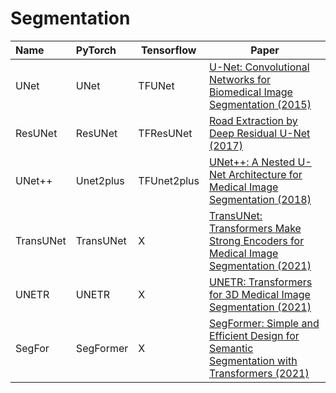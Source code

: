 # Segmentation

| Name      | PyTorch   | Tensorflow  | Paper                                                                                                                  |
| :-------- | :-------- | ----------- | ---------------------------------------------------------------------------------------------------------------------- |
| UNet      | UNet      | TFUNet      | [U-Net: Convolutional Networks for Biomedical Image Segmentation (2015)](https://arxiv.org/abs/1505.04597)             |
| ResUNet   | ResUNet   | TFResUNet   | [Road Extraction by Deep Residual U-Net (2017)](https://arxiv.org/abs/1711.10684)                                      |
| UNet++    | Unet2plus | TFUnet2plus | [UNet++: A Nested U-Net Architecture for Medical Image Segmentation (2018)](https://arxiv.org/abs/1807.10165)          |
| TransUNet | TransUNet | X           | [TransUNet: Transformers Make Strong Encoders for Medical Image Segmentation (2021)](https://arxiv.org/abs/2102.04306) |
| UNETR     | UNETR     | X           | [UNETR: Transformers for 3D Medical Image Segmentation (2021)](https://arxiv.org/abs/2103.10504)                       |
| SegFor    | SegFormer | X           | [SegFormer: Simple and Efficient Design for Semantic Segmentation with Transformers (2021)](https://arxiv.org/abs/2105.15203) |
